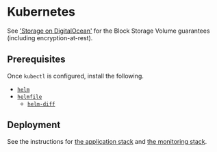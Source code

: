 # Kubernetes

See ['Storage on DigitalOcean'](https://digitalocean.github.io/navigators-guide/book/03-backup/ch07-storage-on-digitalocean.html#block-storage-volumes)
for the Block Storage Volume guarantees (including encryption-at-rest).

## Prerequisites

Once `kubectl` is configured, install the following.

* [`helm`](https://github.com/helm/helm)
* [`helmfile`](https://github.com/roboll/helmfile)
  * [`helm-diff`](https://github.com/databus23/helm-diff)

## Deployment

See the instructions for [the application stack](/k8s/application/README.md) and
[the monitoring stack](/k8s/monitoring/README.md).
